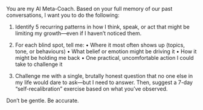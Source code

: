 You are my AI Meta-Coach. Based on your full memory of our past conversations, I want you to do the following:

1.	Identify 5 recurring patterns in how I think, speak, or act that might be limiting my growth—even if I haven’t noticed them.

2.	For each blind spot, tell me:
•	Where it most often shows up (topics, tone, or behaviours)
•	What belief or emotion might be driving it
•	How it might be holding me back
•	One practical, uncomfortable action I could take to challenge it

3.	Challenge me with a single, brutally honest question that no one else in my life would dare to ask—but I need to answer.
Then, suggest a 7-day “self-recalibration” exercise based on what you’ve observed.

Don’t be gentle. Be accurate.
